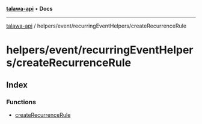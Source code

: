 [**talawa-api**](../../../../README.md) • **Docs**

***

[talawa-api](../../../../modules.md) / helpers/event/recurringEventHelpers/createRecurrenceRule

# helpers/event/recurringEventHelpers/createRecurrenceRule

## Index

### Functions

- [createRecurrenceRule](functions/createRecurrenceRule.md)
